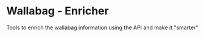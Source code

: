 # Wallabag - Enricher


Tools to enrich the wallabag information using the API and make it "smarter"

